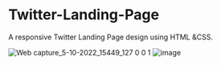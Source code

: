 # Twitter-Landing-Page
A responsive  Twitter Landing Page  design using HTML &amp;CSS.
 
![Web capture_5-10-2022_15449_127 0 0 1](https://user-images.githubusercontent.com/88227668/194037538-4e54e506-6462-477e-be53-30cc00356bbb.jpeg)
![image](https://user-images.githubusercontent.com/88227668/194037833-c2ae469d-28bc-47a2-9262-7dbf8dfcac97.png)
